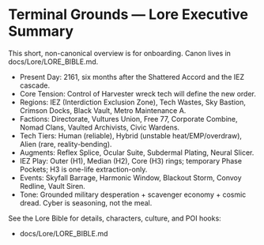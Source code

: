 # Terminal Grounds — Lore Executive Summary

This short, non-canonical overview is for onboarding. Canon lives in docs/Lore/LORE_BIBLE.md.

- Present Day: 2161, six months after the Shattered Accord and the IEZ cascade.
- Core Tension: Control of Harvester wreck tech will define the new order.
- Regions: IEZ (Interdiction Exclusion Zone), Tech Wastes, Sky Bastion, Crimson Docks, Black Vault, Metro Maintenance A.
- Factions: Directorate, Vultures Union, Free 77, Corporate Combine, Nomad Clans, Vaulted Archivists, Civic Wardens.
- Tech Tiers: Human (reliable), Hybrid (unstable heat/EMP/overdraw), Alien (rare, reality-bending).
- Augments: Reflex Splice, Ocular Suite, Subdermal Plating, Neural Slicer.
- IEZ Play: Outer (H1), Median (H2), Core (H3) rings; temporary Phase Pockets; H3 is one-life extraction-only.
- Events: Skyfall Barrage, Harmonic Window, Blackout Storm, Convoy Redline, Vault Siren.
- Tone: Grounded military desperation + scavenger economy + cosmic dread. Cyber is seasoning, not the meal.

See the Lore Bible for details, characters, culture, and POI hooks:

- docs/Lore/LORE_BIBLE.md
